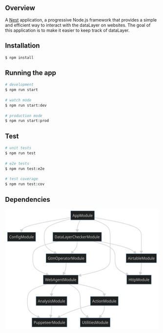 ## Overview

A [Nest](https://github.com/nestjs/nest) application, a progressive Node.js framework that provides a simple and efficient way to interact with the dataLayer on websites. The goal of this application is to make it easier to keep track of dataLayer.

## Installation

```bash
$ npm install
```

## Running the app

```bash
# development
$ npm run start

# watch mode
$ npm run start:dev

# production mode
$ npm run start:prod
```

## Test

```bash
# unit tests
$ npm run test

# e2e tests
$ npm run test:e2e

# test coverage
$ npm run test:cov
```

## Dependencies

![dependencies](infrastructure/nest-datalayer-DI-structure.png)
